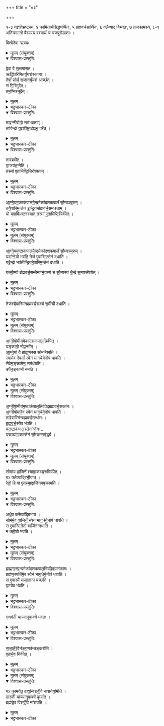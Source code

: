 +++
title = "०३"

+++

१-३ यज्ञविभ्रष्टस्य, ४ कामितार्थसिद्ध्यर्थिनः, ५ ब्रह्मवर्चसार्थिनः, ६ क्लैब्याद् बिभ्यतः, ७ ग्रामकामस्य, ८-९ अतिक्रामतो वैश्यस्य वश्यार्थं च चरुपुरोडाशाः ।  

विश्वेदेवा ऋषयः

<details><summary>मूलम् (संयुक्तम्)</summary>

दे॒वा वै स॒त्त्रमा॑स॒तर्द्धि॑परिमितय्ँ॒यश॑स्कामा॒स्तेषाँ॒ सोमँ॒ राजा॑नय्ँ॒यश॑ आर्च्छ॒त्स गि॒रिमुदै॒त्तम॒ग्निरनूदै॒त्ताव॒ग्नीषोमौ॒ सम॑भवता॒न्ताविन्द्रो॑ य॒ज्ञवि॑भ्र॒ष्टोऽनु॒ परै॒त्ताव॑ब्रवीद्या॒जय॑त॒म्मेति॒ तस्मा॑ ए॒तामिष्टि॒न्निर॑वपतामाग्ने॒यम॒ष्टाक॑पालमै॒न्द्रमेका॑दशकपालँ सौ॒म्यञ्च॒रुन्तयै॒वास्मि॒न्तेजः॑ [15]  इ॒न्द्रि॒यम्ब्र॑ह्मवर्च॒सम॑धत्ताय्ँ॒यो य॒ज्ञवि॑भ्रष्ट॒स्स्यात्तस्मा॑ ए॒तामिष्टि॒न्निर्व॑पेत् ।
</details>

<details open><summary>विश्वास-प्रस्तुतिः</summary>

दे॒वा वै स॒त्त्रमा॑सत ।  
ऋद्धि॑परिमितय्ँ॒यश॑स्कामाः ।   
तेषाँ॒ सोमँ॒ राजा॑नय्ँ॒यश॑ आर्च्छत् ।  
स गि॒रिमुदै॑त्।   
तम॒ग्निरनूदै॑त् ।  
</details>

<details><summary>मूलम्</summary>

दे॒वा वै स॒त्त्रमा॑सत ।  
ऋद्धि॑परिमितय्ँ॒यश॑स्कामाः ।   
तेषाँ॒ सोमँ॒ राजा॑नय्ँ॒यश॑ आर्च्छत् ।  
स गि॒रिमुदै॑त्।   
तम॒ग्निरनूदै॑त् ।  
</details>

<details><summary>भट्टभास्कर-टीका</summary>

1देवा वै सत्रमासतेति ॥ ऋद्ध्या फलेन परिमितमविच्छिन्नं सत्रमासत, तादृशं क्रतुविशेषमकुर्वत यशस्कामा देवाः । केचिदाहुः - सत्रासनं क्रतुविशेषः सत्रशब्देनोच्यते, तत्र 'गोपोषं पुष्णाते' इतिवत् सामान्यवचन आस्तिर्द्रष्टव्य इति । अन्ये त्वाहुः - आस्थानकर्मा आस्तिरिति ।
तेषामित्यादि । गतम् । तेषामिति निर्धारणे षष्ठी ।
</details>

<details open><summary>विश्वास-प्रस्तुतिः</summary>

ताव॒ग्नीषोमौ॒ सम॑भवताम् ।  
ताविन्द्रो॑ य॒ज्ञवि॑भ्र॒ष्टोऽनु॒ परै॑त् ।  
</details>

<details><summary>मूलम्</summary>

ताव॒ग्नीषोमौ॒ सम॑भवताम् ।  
ताविन्द्रो॑ य॒ज्ञवि॑भ्र॒ष्टोऽनु॒ परै॑त् ।  
</details>

<details><summary>भट्टभास्कर-टीका</summary>

समभवतामिति । एकभूतौ ऐकमत्यं गतावित्यर्थः ।
</details>

<details open><summary>विश्वास-प्रस्तुतिः</summary>

ताव॑ब्रवीत् ।   
या॒जय॑त॒म्मेति॑ ।  
तस्मा॑ ए॒तामिष्टि॒न्निर॑वपताम् ।
</details>

<details><summary>मूलम्</summary>

ताव॑ब्रवीत् ।   
या॒जय॑त॒म्मेति॑ ।  
तस्मा॑ ए॒तामिष्टि॒न्निर॑वपताम् ।
</details>

<details><summary>भट्टभास्कर-टीका</summary>

तस्मा इति । इन्द्रायेष्टिं निरवपतामग्नीषोमौ त्रिहविष्काम् । गतमन्यत् ।
</details>

<details open><summary>विश्वास-प्रस्तुतिः</summary>

आ॒ग्ने॒यम॒ष्टाक॑पालमै॒न्द्रमेका॑दशकपालँ सौ॒म्यञ्च॒रुम् ।  
तयै॒वास्मि॒न्तेज इ॒न्द्रि॒यम्ब्र॑ह्मवर्च॒सम॑धत्ताम् ।  
यो य॒ज्ञवि॑भ्रष्ट॒स्स्यात् तस्मा॑ ए॒तामिष्टि॒न्निर्व॑पेत् ।
</details>

<details><summary>मूलम्</summary>

आ॒ग्ने॒यम॒ष्टाक॑पालमै॒न्द्रमेका॑दशकपालँ सौ॒म्यञ्च॒रुम् ।  
तयै॒वास्मि॒न्तेज इ॒न्द्रि॒यम्ब्र॑ह्मवर्च॒सम॑धत्ताम् ।  
यो य॒ज्ञवि॑भ्रष्ट॒स्स्यात् तस्मा॑ ए॒तामिष्टि॒न्निर्व॑पेत् ।
</details>

<details><summary>भट्टभास्कर-टीका</summary>

ब्रह्मवर्चसं तेनेति । दधातीत्येव ॥
</details>

<details><summary>मूलम् (संयुक्तम्)</summary>

आ॒ग्ने॒यम॒ष्टाक॑पालमै॒न्द्रमेका॑दशकपालँ सौ॒म्यञ्च॒रुय्ँयदा॑ग्ने॒यो भव॑ति॒ तेज॑ ए॒वास्मि॒न्तेन॑ दधाति॒ यदै॒न्द्रो भव॑तीन्द्रि॒यमे॒वास्मि॒न्तेन॑ दधाति॒ यत्सौ॒म्यो ब्र॑ह्मवर्च॒सन्तेना॑ग्ने॒यस्य॑ च सौ॒म्यस्य॑ चै॒न्द्रे स॒माश्ले॑षये॒त्तेज॑श्चै॒वास्मि॑न्ब्रह्मवर्च॒सञ्च॑ स॒मीची॑ [16]  द॒धा॒ति ।
</details>

<details open><summary>विश्वास-प्रस्तुतिः</summary>

आ॒ग्ने॒यम॒ष्टाक॑पालमै॒न्द्रमेका॑दशकपालँ सौ॒म्यञ्च॒रुम् ।   
यदा॑ग्ने॒यो भव॑ति॒ तेज॑ ए॒वास्मि॒न्तेन॑ दधाति ।  
यदै॒न्द्रो भव॑तीन्द्रि॒यमे॒वास्मि॒न्तेन॑ दधाति ।

यत्सौ॒म्यो ब्र॑ह्मवर्च॒सन्तेना॑ग्ने॒यस्य॑ च सौ॒म्यस्य॑ चै॒न्द्रे स॒माश्ले॑षयेत् ।  
</details>

<details><summary>मूलम्</summary>

आ॒ग्ने॒यम॒ष्टाक॑पालमै॒न्द्रमेका॑दशकपालँ सौ॒म्यञ्च॒रुम् ।   
यदा॑ग्ने॒यो भव॑ति॒ तेज॑ ए॒वास्मि॒न्तेन॑ दधाति ।  
यदै॒न्द्रो भव॑तीन्द्रि॒यमे॒वास्मि॒न्तेन॑ दधाति ।

यत्सौ॒म्यो ब्र॑ह्मवर्च॒सन्तेना॑ग्ने॒यस्य॑ च सौ॒म्यस्य॑ चै॒न्द्रे स॒माश्ले॑षयेत् ।  
</details>

<details><summary>भट्टभास्कर-टीका</summary>

2आग्नेयस्य चेत्यादि ॥ कर्मणस्सम्प्रदानत्वाच्चतुर्थ्यर्थे षष्ठी । आग्नेयं सौम्यं चैन्द्रमाश्लेषयेत् समाश्लिष्टानि संहितानि सर्वाणि हवींषि अधिश्रयेत् ।
</details>

<details open><summary>विश्वास-प्रस्तुतिः</summary>

तेज॑श्चै॒वास्मि॑न्ब्रह्मवर्च॒सञ्च॑ स॒मीची॑ दधाति ।
</details>

<details><summary>मूलम्</summary>

तेज॑श्चै॒वास्मि॑न्ब्रह्मवर्च॒सञ्च॑ स॒मीची॑ दधाति ।
</details>

<details><summary>भट्टभास्कर-टीका</summary>

तेजश्च ब्रह्मवर्चसं चास्मिन् यजमाने यज्ञविभ्रष्टे समीची सङ्गते दधाति । आग्नेयसौम्ययोर्वा लेपौ । इष्टिपशुसोमानां स्वकालेऽकरणं विभ्रेषः ॥
</details>

<details><summary>मूलम् (संयुक्तम्)</summary>

अ॒ग्नी॒षो॒मीय॒मेका॑दशकपाल॒न्निर्व॑पे॒द्यङ्कामो॒ नोप॒नमे॑दाग्ने॒यो वै ब्रा॑ह्म॒णस्स सोम॑म्पिबति॒ स्वामे॒व दे॒वताँ॒ स्वेन॑ भाग॒धेये॒नोप॑ धावति॒ सैवैन॒ङ्कामे॑न॒ सम॑र्धय॒त्युपै॑न॒ङ्कामो॑ नमति
</details>

<details open><summary>विश्वास-प्रस्तुतिः</summary>

अ॒ग्नी॒षो॒मीय॒मेका॑दशकपाल॒न्निर्व॑पेत् ।  
यङ्कामो॒ नोप॒नमे॑त्  ।   
आ॒ग्ने॒यो वै ब्रा॑ह्म॒णस्स सोम॑म्पिबति ।  
स्वामे॒व दे॒वताँ॒ स्वेन॑ भाग॒धेये॒नोप॑ धावति ।  
सैवैन॒ङ्कामे॑न॒ सम॑र्धयति ।  
उपै॑न॒ङ्कामो॑ नमति ।
</details>

<details><summary>मूलम्</summary>

अ॒ग्नी॒षो॒मीय॒मेका॑दशकपाल॒न्निर्व॑पेत् ।  
यङ्कामो॒ नोप॒नमे॑त्  ।   
आ॒ग्ने॒यो वै ब्रा॑ह्म॒णस्स सोम॑म्पिबति ।  
स्वामे॒व दे॒वताँ॒ स्वेन॑ भाग॒धेये॒नोप॑ धावति ।  
सैवैन॒ङ्कामे॑न॒ सम॑र्धयति ।  
उपै॑न॒ङ्कामो॑ नमति ।
</details>

<details><summary>भट्टभास्कर-टीका</summary>

3अग्नीषोमीयमित्यदि ॥ 'द्यावापृथिवीशुनासीर' इति छः । ब्राह्मणस्याग्नेयत्वात् सोमवत्त्वाच्चास्याग्निस्सोमश्च स्वा देवता ॥
</details>

<details><summary>मूलम् (संयुक्तम्)</summary>

अग्नीषो॒मीय॑म॒ष्टाक॑पाल॒न्निर्व॑पेद्ब्रह्मवर्च॒सका॑मो॒ऽग्नीषोमा॑वे॒व स्वेन॑ भाग॒धेये॒नोप॑ धावति॒ तावे॒वास्मि॑न्ब्रह्मवर्च॒सन्ध॑त्तो ब्रह्मवर्च॒स्ये॑व [17] भ॒व॒ति॒ यद॒ष्टाक॑पाल॒स्तेना॑ग्ने॒यो यच्छ्या॑मा॒कस्तेन॑ सौ॒म्यस्समृ॑द्ध्यै ।
</details>

<details open><summary>विश्वास-प्रस्तुतिः</summary>

अ॒ग्नी॒षो॒मीय॑म॒ष्टाक॑पाल॒न्निर्व॑पेद्ब्रह्मवर्च॒सका॑मः ।  
अ॒ग्नीषोमा॑वे॒व स्वेन॑ भाग॒धेये॒नोप॑ धावति ।  
तावे॒वास्मि॑न्ब्रह्मवर्च॒सन्ध॑त्तः ।  
ब्र॒ह्म॒व॒र्च॒स्ये॑व  भ॑वति ।   
यद॒ष्टाक॑पाल॒स्तेना॑ग्ने॒यः ..  
यच्छ्या॑मा॒कस्तेन॑ सौ॒म्यस्समृ॑द्ध्यै ।
</details>

<details><summary>मूलम्</summary>

अ॒ग्नी॒षो॒मीय॑म॒ष्टाक॑पाल॒न्निर्व॑पेद्ब्रह्मवर्च॒सका॑मः ।  
अ॒ग्नीषोमा॑वे॒व स्वेन॑ भाग॒धेये॒नोप॑ धावति ।  
तावे॒वास्मि॑न्ब्रह्मवर्च॒सन्ध॑त्तः ।  
ब्र॒ह्म॒व॒र्च॒स्ये॑व  भ॑वति ।   
यद॒ष्टाक॑पाल॒स्तेना॑ग्ने॒यः ..  
यच्छ्या॑मा॒कस्तेन॑ सौ॒म्यस्समृ॑द्ध्यै ।
</details>

<details><summary>भट्टभास्कर-टीका</summary>

4अग्नीषोमीयमष्टाकपालमीति ॥ गतम् । 'यच्छ्यामाकः' इति वचनात् श्यामाकानां निर्वपेत् ॥
</details>

<details><summary>मूलम् (संयुक्तम्)</summary>

सोमा॑य वा॒जिने॑ श्यामा॒कञ्च॒रुन्निर्व॑पे॒द्यᳵ क्लैव्या॑द्बिभी॒याद्रेतो॒ हि वा ए॒तस्मा॒द्वाजि॑नमप॒क्राम॒त्यथै॒ष क्लैब्या॑द्बिभाय॒ सोम॑मे॒व वा॒जिनँ॒ स्वेन॑ भाग॒धेये॒नोप॑ धावति॒ स ए॒वास्मि॒न्रेतो॒ वाजि॑नन्दधाति॒ न क्ली॒बो भ॑वति
</details>

<details open><summary>विश्वास-प्रस्तुतिः</summary>

सोमा॑य वा॒जिने॑ श्यामा॒कञ्च॒रुन्निर्व॑पेत् ।  
यᳵ क्लैव्या॑द्बिभी॒यात् ।  
रेतो॒ हि वा ए॒तस्मा॒द्वाजि॑नमप॒क्रामति ।  
</details>

<details><summary>मूलम्</summary>

सोमा॑य वा॒जिने॑ श्यामा॒कञ्च॒रुन्निर्व॑पेत् ।  
यᳵ क्लैव्या॑द्बिभी॒यात् ।  
रेतो॒ हि वा ए॒तस्मा॒द्वाजि॑नमप॒क्रामति ।  
</details>

<details><summary>भट्टभास्कर-टीका</summary>

5सोमाय वाजिन इत्यादि ॥ वाजिनं वाजिनस्थानीयं प्रजननशक्तिमत् रेतोस्मादपक्रामति ।
</details>

<details open><summary>विश्वास-प्रस्तुतिः</summary>

अथै॒ष क्लैब्या॑द्बिभाय ।  
सोम॑मे॒व वा॒जिनँ॒ स्वेन॑ भाग॒धेये॒नोप॑ धावति ।  
स ए॒वास्मि॒न्रेतो॒ वाजि॑नन्दधाति ।  
न क्ली॒बो भ॑वति ।
</details>

<details><summary>मूलम्</summary>

अथै॒ष क्लैब्या॑द्बिभाय ।  
सोम॑मे॒व वा॒जिनँ॒ स्वेन॑ भाग॒धेये॒नोप॑ धावति ।  
स ए॒वास्मि॒न्रेतो॒ वाजि॑नन्दधाति ।  
न क्ली॒बो भ॑वति ।
</details>

<details><summary>भट्टभास्कर-टीका</summary>

अथानन्तरमेष क्लैब्याद्बिभाय बिभेति । छान्दसो लिट् । गतमन्यत् ॥
</details>

<details><summary>मूलम् (संयुक्तम्)</summary>

ब्राह्मणस्प॒त्यमेका॑दशकपाल॒न्निर्व॑पे॒द्ग्राम॑कामः [18]  ब्रह्म॑ण॒स्पति॑मे॒व स्वेन॑ भाग॒धेये॒नोप॑ धावति॒ स ए॒वास्मै॑ सजा॒तान्प्र य॑च्छति ग्रा॒म्ये॑व भ॑वति ग॒णव॑ती याज्यानुवा॒क्ये॑ भवतस्सजा॒तैरे॒वैन॑ङ्ग॒णव॑न्तङ्करोत्ये॒तामे॒व निर्व॑पेत्
</details>

<details open><summary>विश्वास-प्रस्तुतिः</summary>

ब्रा॒ह्म॒ण॒स्प॒त्यमेका॑दशकपाल॒न्निर्व॑पे॒द्ग्राम॑कामः ।  
ब्रह्म॑ण॒स्पति॑मे॒व स्वेन॑ भाग॒धेये॒नोप॑ धावति ।  
स ए॒वास्मै॑ सजा॒तान्प्र य॑च्छति ।  
ग्रा॒म्ये॑व भ॑वति ।
</details>

<details><summary>मूलम्</summary>

1 अथ राजसूयब्राह्मणं वैश्वदेवं काण्डम् । ऋचो यजूंषि चात्र भवन्ति, प्रायिकत्वाद्ब्राह्मणमुच्यते । द्विविधं ब्राह्मणं, कर्म-ब्राह्मणं कल्प-ब्राह्मणं चेति । तत्र कर्म-ब्राह्मणं, यत्केवलानि कर्माणि विधत्ते, मन्त्नान्विनियुङ्क्ते, न प्रशंसां करोति न निन्दाम्, यथेदमेव - 'अनुमत्यै पुरोडाशमष्टाकपालं निर्वपति धेनुर्दक्षिणा' इत्यादि ।   
 कल्प-ब्राह्मणं भवति यथा - 'संवत्सरमेतद्व्रतं चरेत् । द्वौ वा मासौ' इत्यादि ।   
 कृतयः 'प्रजापतिः प्रजा असृजत' इत्यादयः, तदपि कल्प-ब्राह्मणम् । गाधा इतिहासाः पुराकल्पाश्च ब्राह्मणान्येव । गाधा वैदिकाश्श्लोकाः अर्थ-प्रधानाः न प्रशंसा-निन्दा-पराः 'स्मृतिः प्रत्यक्षमैतिह्यम् । अनुमानश्चतुष्टयम्' इत्याद्याः ।   
इतिहासाः पर-कृतयः मनुष्य-कृतयः 'विश्वरूपो वै त्वाष्ट्रः' इत्येवमादयः ।   
पुराकल्पाः प्रजापत्यादि-कृतयः 'प्रजापतिः प्रजा असृजत' इत्येवमादयः । सर्वाण्येतानि ब्राह्मणान्युच्यन्ते ।   
एतदुक्तं भवति - कर्ममन्त्रचोदना ब्राह्मणम् । तत्त्वविषयमर्थवादादियुक्तं कर्म-विधानं कल्पं ब्राह्मणमित्युच्यते । अतत्त्व-विषयं कर्म-विधानं कल्प-ब्राह्मणमेव यथा, 'सावित्रं जुहोति प्रसूत्यै' इत्यादि । आहुश्च -    

क्वचिद्विधिः प्रशंसा च केषु चिद्विधिरेव हि ।    
केषु चित्स्तुतिरेव स्यात् एवं निन्दा-निषेधयोः ॥ इति ।    

तत्रास्मिन् प्रश्ने कर्माणि विधीयन्ते मन्त्राश्च केवलमाम्नायन्ते, न विनियुज्यन्ते । औपानुवाक्ये तु कर्माणि च विधीयन्ते मन्त्राश्चाम्नायन्ते तदानीमेव च ते विनियुज्यन्ते इति विशेषः ।

</details>


<details><summary>भट्टभास्कर-टीका</summary>

6ब्राह्मणस्पत्यमित्यादि ॥ पत्युत्तरपदलक्षणो ण्यः ।
</details>

<details open><summary>विश्वास-प्रस्तुतिः</summary>

ग॒णव॑ती याज्यानुवा॒क्ये॑ भवतः ।  
</details>

<details><summary>मूलम्</summary>

ग॒णव॑ती याज्यानुवा॒क्ये॑ भवतः ।  
</details>

<details><summary>भट्टभास्कर-टीका</summary>

गणवती इति । ' गणानां त्वा गणपतिम् ' ' स इज्जनेन ' इति । 'वा छन्दसि' इति पूर्वसवर्णदीर्घत्वम् । गणवत्यौ ।
</details>

<details open><summary>विश्वास-प्रस्तुतिः</summary>

स॒जा॒तै॒रे॒वैन॑ङ्ग॒णव॑न्तङ्करोति ।  
ए॒तामे॒व निर्व॑पेत् ।
</details>

<details><summary>मूलम्</summary>

स॒जा॒तै॒रे॒वैन॑ङ्ग॒णव॑न्तङ्करोति ।  
ए॒तामे॒व निर्व॑पेत् ।
</details>

<details><summary>भट्टभास्कर-टीका</summary>

सजातैरिति । सजातैर्गणैस्तद्वन्तमेनं करोति ॥
</details>

<details><summary>मूलम् (संयुक्तम्)</summary>

यᳵ का॒मये॑त॒ ब्रह्म॒न्विशव्ँ॒वि ना॑शयेय॒मिति॑ मारु॒ती या॑ज्यानुवा॒क्ये॑ कुर्या॒द्ब्रह्म॑न्ने॒व विशव्ँ॒वि ना॑शयति ॥ [19]  
</details>

<details open><summary>विश्वास-प्रस्तुतिः</summary>

यᳵ का॒मये॑त॒ ब्रह्म॒न्विशव्ँ॒वि ना॑शयेय॒मिति॑ ।  
मा॒रु॒ती या॑ज्यानुवा॒क्ये॑ कुर्यात् ।  
ब्रह्म॑न्ने॒व विशव्ँ॒वि ना॑शयति ॥   
</details>

<details><summary>मूलम्</summary>

यᳵ का॒मये॑त॒ ब्रह्म॒न्विशव्ँ॒वि ना॑शयेय॒मिति॑ ।  
मा॒रु॒ती या॑ज्यानुवा॒क्ये॑ कुर्यात् ।  
ब्रह्म॑न्ने॒व विशव्ँ॒वि ना॑शयति ॥   
</details>

<details><summary>भट्टभास्कर-टीका</summary>

7ब्रह्मन्विशमिति ॥ नशिर्गतिकर्मा छान्दसः । ब्रह्मन् ब्राह्मणे विशं वैश्यं विनाशयेयं विशेषेण गमयेयं प्रापयेयमिति । यद्वा - ब्रह्मणि प्रतियोगिनि विनष्टा भवन्तु वैश्या इति । मारुती मारुत्यौ ' मरुतो यद्ध वो दिवः ' ' या वश्शर्म ' इति ब्रह्मणि विशं प्रापयत्येव । ' आ तू न उप गन्तन ' इति च मन्त्रलिङ्गम् । मरुतो हि देवानां विशः ॥

इति द्वितीये तृतीये तृतीयः ॥  
</details>
